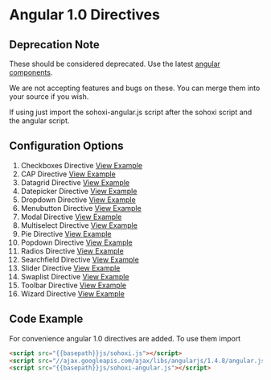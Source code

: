 <!-- markdownlint-disable MD002 MD041 -->

# Angular 1.0 Directives

<!-- markdownlint-enable MD002 MD041 -->

## Deprecation Note

These should be considered deprecated. Use the latest [angular components](https://github.com/infor-design/enterprise-ng).

We are not accepting features and bugs on these. You can merge them into your source if you wish.

If using just import the sohoxi-angular.js script after the sohoxi script and the angular script.

## Configuration Options

1. Checkboxes Directive [View Example]( ../components/angular/checkboxes)
1. CAP Directive [View Example]( ../components/angular/contextual-action-panel)
1. Datagrid Directive [View Example]( ../components/angular/datagrid)
1. Datepicker Directive [View Example]( ../components/angular/datepicker)
1. Dropdown Directive [View Example]( ../components/angular/dropdown)
1. Menubutton Directive [View Example]( ../components/angular/menubutton)
1. Modal Directive [View Example]( ../components/angular/modal)
1. Multiselect Directive [View Example]( ../components/angular/multiselect)
1. Pie Directive [View Example]( ../components/angular/pie)
1. Popdown Directive [View Example]( ../components/angular/popdown)
1. Radios Directive [View Example]( ../components/angular/radios)
1. Searchfield Directive [View Example]( ../components/angular/searchfield)
1. Slider Directive [View Example]( ../components/angular/slider)
1. Swaplist Directive [View Example]( ../components/angular/swaplist)
1. Toolbar Directive [View Example]( ../components/angular/toolbar)
1. Wizard Directive [View Example]( ../components/angular/wizard)

## Code Example

For convenience angular 1.0 directives are added. To use them import

```html
<script src="{{basepath}}js/sohoxi.js"></script>
<script src="//ajax.googleapis.com/ajax/libs/angularjs/1.4.8/angular.js"></script>
<script src="{{basepath}}js/sohoxi-angular.js"></script>
```
